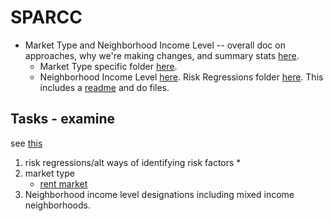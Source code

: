 # SPARCC

* Market Type and Neighborhood Income Level -- overall doc on approaches, why we're making changes, and summary stats [here](https://docs.google.com/document/d/1-2UMFzDkIgOeHFf7SMeR6FTYD7Lrl56DScJ4Lw5CT_k/edit).
    * Market Type specific folder [here](https://drive.google.com/drive/u/1/folders/1xUVqEPMAjZUc05Kq6kDzxm0V0DiytTSx).
    * Neighborhood Income Level [here](https://drive.google.com/drive/u/1/folders/1qlKj1kH9iKq4wuK_ax3yw91Gspmqh26V).
Risk Regressions folder [here](https://drive.google.com/drive/u/1/folders/1Vw5Iehp4YdoEGjAGxwJ1g4RsIYUr5U8D). This includes a [readme](https://docs.google.com/document/d/1usrUXRowoTHXaw080RbC0Aci5arWZFB4DPIkx-nvuJI/edit) and do files.

## Tasks - examine 
see [this](https://docs.google.com/document/d/1aCGZqsGp6oSjrkiVjdRmcYZNUI6SlkbuOIjTgftKzkQ/edit)

1. risk regressions/alt ways of identifying risk factors
    * 
2. market type
    * [rent market](https://docs.google.com/document/d/1c0Czt8-3Y0x8YwhZcbRz_QH142wV3qo_T3eALysIXeM/edit)
3. Neighborhood income level designations including mixed income neighborhoods. 
